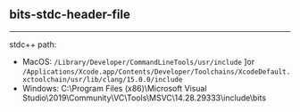 ## bits-stdc-header-file
---------------------------------------------------------------------------
stdc++ path: 
- MacOS: `/Library/Developer/CommandLineTools/usr/include`
]or `/Applications/Xcode.app/Contents/Developer/Toolchains/XcodeDefault.xctoolchain/usr/lib/clang/15.0.0/include`
- Windows:  C:\Program Files (x86)\Microsoft Visual Studio\2019\Community\VC\Tools\MSVC\14.28.29333\include\bits
